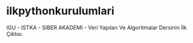 # ilkpythonkurulumlari
IGU - ISTKA - SIBER AKADEMI - Veri Yapıları Ve Algoritmalar Dersinin İlk Çıktısı.
